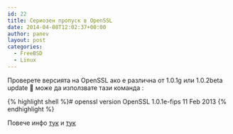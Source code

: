 ```yaml
---
id: 22
title: Сериозен пропуск в OpenSSL
date: 2014-04-08T12:02:37+00:00
author: panev
layout: post
categories:
  - FreeBSD
  - Linux
---
```

Проверете версията на OpenSSL ако е различна от 1.0.1g или 1.0.2beta update 🙂 може да използвате тази команда :

{% highlight shell %}# openssl version
OpenSSL 1.0.1e-fips 11 Feb 2013
{% endhighlight %}

Повече инфо <a href="http://heartbleed.com/" target="_blank">тук</a> и <a href="https://rhn.redhat.com/errata/RHSA-2014-0376.html" target="_blank">тук</a>